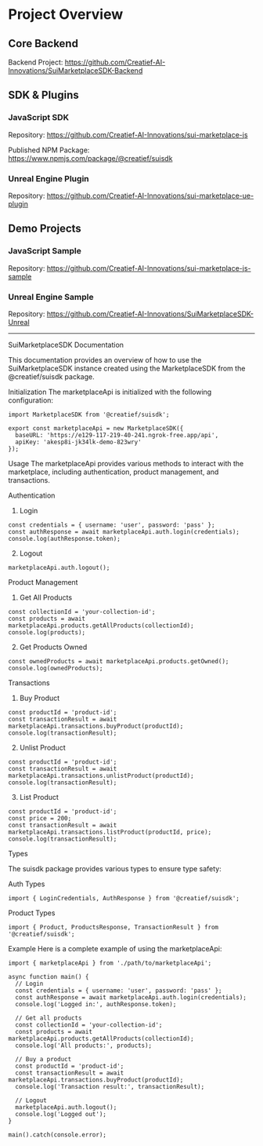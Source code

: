 # Project Overview

## Core Backend
Backend Project:
https://github.com/Creatief-AI-Innovations/SuiMarketplaceSDK-Backend

## SDK & Plugins

### JavaScript SDK
Repository:
https://github.com/Creatief-AI-Innovations/sui-marketplace-js

Published NPM Package:
https://www.npmjs.com/package/@creatief/suisdk

### Unreal Engine Plugin
Repository:
https://github.com/Creatief-AI-Innovations/sui-marketplace-ue-plugin

## Demo Projects

### JavaScript Sample
Repository:
https://github.com/Creatief-AI-Innovations/sui-marketplace-js-sample

### Unreal Engine Sample
Repository:
https://github.com/Creatief-AI-Innovations/SuiMarketplaceSDK-Unreal


---

SuiMarketplaceSDK Documentation

This documentation provides an overview of how to use the SuiMarketplaceSDK instance created using the MarketplaceSDK from the @creatief/suisdk package.

Initialization
The marketplaceApi is initialized with the following configuration:

```
import MarketplaceSDK from '@creatief/suisdk';

export const marketplaceApi = new MarketplaceSDK({
  baseURL: 'https://e129-117-219-40-241.ngrok-free.app/api',
  apiKey: 'akesp8i-jk34lk-demo-823wry'
});
```
Usage
The marketplaceApi provides various methods to interact with the marketplace, including authentication, product management, and transactions.

Authentication

1. Login
```
const credentials = { username: 'user', password: 'pass' };
const authResponse = await marketplaceApi.auth.login(credentials);
console.log(authResponse.token);
```

2. Logout
```
marketplaceApi.auth.logout();
```

Product Management

1. Get All Products

```
const collectionId = 'your-collection-id';
const products = await marketplaceApi.products.getAllProducts(collectionId);
console.log(products);
```
2. Get Products Owned

```
const ownedProducts = await marketplaceApi.products.getOwned();
console.log(ownedProducts);
```
Transactions

1. Buy Product

```
const productId = 'product-id';
const transactionResult = await marketplaceApi.transactions.buyProduct(productId);
console.log(transactionResult);
```

2. Unlist Product

```
const productId = 'product-id';
const transactionResult = await marketplaceApi.transactions.unlistProduct(productId);
console.log(transactionResult);
```

3. List Product

```
const productId = 'product-id';
const price = 200;
const transactionResult = await marketplaceApi.transactions.listProduct(productId, price);
console.log(transactionResult);
```
Types

The suisdk package provides various types to ensure type safety:

Auth Types

```
import { LoginCredentials, AuthResponse } from '@creatief/suisdk';
```

Product Types
```
import { Product, ProductsResponse, TransactionResult } from '@creatief/suisdk';
```

Example
Here is a complete example of using the marketplaceApi:

```
import { marketplaceApi } from './path/to/marketplaceApi';

async function main() {
  // Login
  const credentials = { username: 'user', password: 'pass' };
  const authResponse = await marketplaceApi.auth.login(credentials);
  console.log('Logged in:', authResponse.token);

  // Get all products
  const collectionId = 'your-collection-id';
  const products = await marketplaceApi.products.getAllProducts(collectionId);
  console.log('All products:', products);

  // Buy a product
  const productId = 'product-id';
  const transactionResult = await marketplaceApi.transactions.buyProduct(productId);
  console.log('Transaction result:', transactionResult);

  // Logout
  marketplaceApi.auth.logout();
  console.log('Logged out');
}

main().catch(console.error);
```








